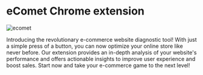 # eComet Chrome extension

![ecomet](https://user-images.githubusercontent.com/88069179/218317173-f79496ad-73e6-45d1-b635-814db921ad1a.png)

Introducing the revolutionary e-commerce website diagnostic tool! With just a simple press of a button, you can now optimize your online store like never before. Our extension provides an in-depth analysis of your website's performance and offers actionable insights to improve user experience and boost sales. Start now and take your e-commerce game to the next level!
